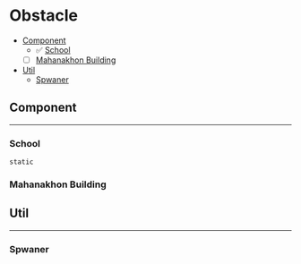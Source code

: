 # Obstacle

- [Component](#component)
  - ✅ [School](#school)
  - [ ] [Mahanakhon Building](#mahanakhon-building)
- [Util](#util)
  - [Spwaner](#spwaner)
 
## Component
---

### School

    static
### Mahanakhon Building

## Util
---

### Spwaner
